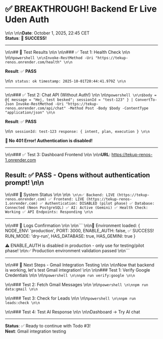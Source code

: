 # ✅ BREAKTHROUGH! Backend Er Live Uden Auth

\n\n
\n\n**Date**: October 1, 2025, 22:45 CET  
**Status**: 🎉 **SUCCESS!**

---

\n\n## 🎊 Test Results
\n\n
\n\n### ✅ Test 1: Health Check
\n\n
\n\n```powershell
\n\nInvoke-RestMethod -Uri "https://tekup-renos.onrender.com/health"
\n\n```

**Result**: ✅ **PASS**

\n\n```
status: ok
timestamp: 2025-10-01T20:44:41.979Z
\n\n```

---

\n\n### ✅ Test 2: Chat API (Without Auth!)
\n\n
\n\n```powershell
\n\n$body = @{ message = "Hej, test besked"; sessionId = "test-123" } | ConvertTo-Json
Invoke-RestMethod -Uri "https://tekup-renos.onrender.com/api/chat" -Method Post -Body $body -ContentType "application/json"
\n\n```

**Result**: ✅ **PASS**

\n\n```
sessionId: test-123
response: { intent, plan, execution }
\n\n```

**🎉 No 401 Error! Authentication is disabled!**

---

\n\n### ✅ Test 3: Dashboard Frontend
\n\n
\n\n**URL**: <https://tekup-renos-1.onrender.com>

**Result**: ✅ **PASS** - Opens without authentication prompt!
\n\n
---

\n\n## 🚀 System Status
\n\n
\n\n```
\n\n✅ Backend: LIVE (https://tekup-renos.onrender.com)
✅ Frontend: LIVE (https://tekup-renos-1.onrender.com)
✅ Authentication: DISABLED (pilot phase)
✅ Database: Connected (Neon PostgreSQL)
✅ AI: Active (Gemini)
✅ Health Check: Working
✅ API Endpoints: Responding
\n\n```

---

\n\n## 📝 Logs Confirmation
\n\n
\n\n```
\n\n🔧 Environment loaded: {
  NODE_ENV: 'production',
  PORT: 3000,
  ENABLE_AUTH: false,  ✅ SUCCESS!
  RUN_MODE: 'dry-run',
  HAS_DATABASE: true,
  HAS_GEMINI: true
}

⚠️  ENABLE_AUTH is disabled in production - only use for testing/pilot phase!
\n\n✅ Production environment validation passed
\n\n```

---

\n\n## 🎯 Next Steps - Gmail Integration Testing
\n\n
\n\nNow that backend is working, let's test Gmail integration!
\n\n
\n\n### Test 1: Verify Google Credentials
\n\n
\n\n```powershell
\n\nnpm run verify:google
\n\n```

\n\n### Test 2: Fetch Gmail Messages
\n\n
\n\n```powershell
\n\nnpm run data:gmail
\n\n```

\n\n### Test 3: Check for Leads
\n\n
\n\n```powershell
\n\nnpm run leads:check
\n\n```

\n\n### Test 4: Test AI Response
\n\n
\n\nDashboard → Try AI chat

---

**Status**: ✅ Ready to continue with Todo #3!  
**Next**: Gmail integration testing
